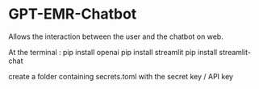 # GPT-EMR-Chatbot
Allows the interaction between the user and the chatbot on web.

At the terminal :
pip install openai
pip install streamlit
pip install streamlit-chat

create a folder containing secrets.toml with the secret key / API key
